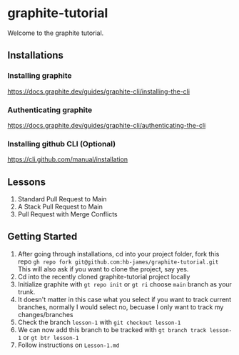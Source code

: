 # graphite-tutorial
Welcome to the graphite tutorial.

## Installations
### Installing graphite
https://docs.graphite.dev/guides/graphite-cli/installing-the-cli

### Authenticating graphite
https://docs.graphite.dev/guides/graphite-cli/authenticating-the-cli

### Installing github CLI (Optional)
https://cli.github.com/manual/installation

## Lessons
1. Standard Pull Request to Main
2. A Stack Pull Request to Main
3. Pull Request with Merge Conflicts


## Getting Started
1. After going through installations, cd into your project folder, fork this repo `gh repo fork git@github.com:hb-james/graphite-tutorial.git` This will also ask if you want to clone the project, say yes.
2. Cd into the recently cloned graphite-tutorial project locally
3. Initialize graphite with `gt repo init` or `gt ri` choose `main` branch as your trunk.
4. It doesn't matter in this case what you select if you want to track current branches, normally I would select no, becuase I only want to track my changes/branches
5. Check the branch `lesson-1` with `git checkout lesson-1`
6. We can now add this branch to be tracked with `gt branch track lesson-1` or `gt btr lesson-1` 
7. Follow instructions on `Lesson-1.md`
